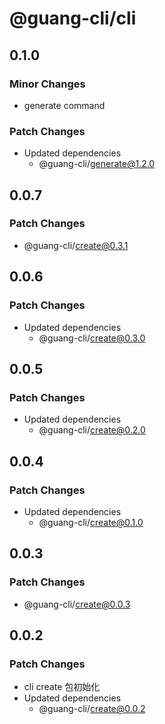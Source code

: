 # @guang-cli/cli

## 0.1.0

### Minor Changes

- generate command

### Patch Changes

- Updated dependencies
  - @guang-cli/generate@1.2.0

## 0.0.7

### Patch Changes

- @guang-cli/create@0.3.1

## 0.0.6

### Patch Changes

- Updated dependencies
  - @guang-cli/create@0.3.0

## 0.0.5

### Patch Changes

- Updated dependencies
  - @guang-cli/create@0.2.0

## 0.0.4

### Patch Changes

- Updated dependencies
  - @guang-cli/create@0.1.0

## 0.0.3

### Patch Changes

- @guang-cli/create@0.0.3

## 0.0.2

### Patch Changes

- cli create 包初始化
- Updated dependencies
  - @guang-cli/create@0.0.2
